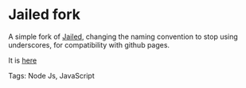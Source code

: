 # Jailed fork

A simple fork of [Jailed](https://github.com/asvd/jailed),
changing the naming convention to stop using underscores,
for compatibility with github pages.

It is [here](https://github.com/hhhhhhhhhn/jailed)

Tags: Node Js, JavaScript
